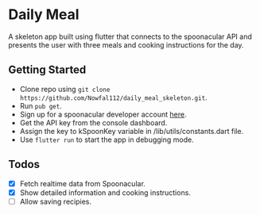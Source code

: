 #  Daily Meal
A skeleton app built using flutter that connects to the spoonacular API and presents the user with three meals and cooking instructions for the day.

##  Getting Started 

 - Clone repo using `git clone https://github.com/Nowfal112/daily_meal_skeleton.git`.
 - Run `pub get`.
 - Sign up for a spoonacular developer account [here](https://spoonacular.com/food-api).
 - Get the API key from the console dashboard.
 - Assign the key to kSpoonKey variable  in /lib/utils/constants.dart file.
 - Use `flutter run` to start the app in debugging mode. 

## Todos

 - [x] Fetch realtime data from Spoonacular.
 - [x] Show detailed information and cooking instructions.
 - [ ] Allow saving recipies.
